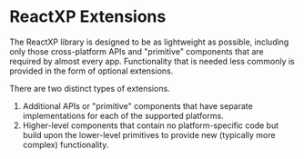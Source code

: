 ﻿# ReactXP Extensions
The ReactXP library is designed to be as lightweight as possible, including only those cross-platform APIs and "primitive" components that are required by almost every app. Functionality that is needed less commonly is provided in the form of optional extensions.

There are two distinct types of extensions.
1. Additional APIs or "primitive" components that have separate implementations for each of the supported platforms.
2. Higher-level components that contain no platform-specific code but build upon the lower-level primitives to provide new (typically more complex) functionality.

